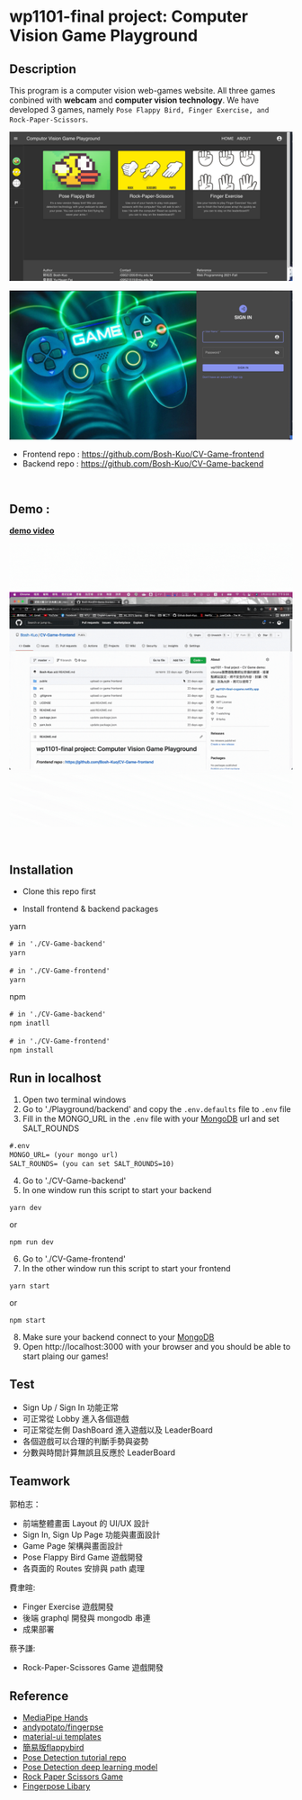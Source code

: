 # wp1101-final project: Computer Vision Game Playground
## Description
This program is a computer vision web-games website. All three games conbined with **webcam** and **computer vision technology**. We have developed 3 games, namely `Pose Flappy Bird, Finger Exercise, and Rock-Paper-Scissors`.

![Loby](./pic/Loby.png)

![SignIn](./pic/SignIn.png)

- Frontend repo : https://github.com/Bosh-Kuo/CV-Game-frontend  
- Backend repo : https://github.com/Bosh-Kuo/CV-Game-backend

<br>

## **Demo** : 

**[demo video](https://youtu.be/nbhNhcm_cP8)**

![demo](./pic/instruction.gif)


<br>


## Installation

- Clone this repo first

- Install frontend & backend packages

yarn

```shell
# in './CV-Game-backend'
yarn

# in './CV-Game-frontend'
yarn
```

npm

```shell
# in './CV-Game-backend'
npm inatll

# in './CV-Game-frontend'
npm install
```

## Run in localhost

1. Open two terminal windows
2. Go to './Playground/backend' and copy the `.env.defaults` file to `.env` file
3. Fill in the MONGO_URL in the `.env` file with your [MongoDB](https://www.mongodb.com) url and set SALT_ROUNDS

```
#.env
MONGO_URL= (your mongo url)
SALT_ROUNDS= (you can set SALT_ROUNDS=10)
```

4. Go to './CV-Game-backend'
5. In one window run this script to start your backend

```
yarn dev
```

or

```
npm run dev
```
6. Go to './CV-Game-frontend'
7. In the other window run this script to start your frontend

```
yarn start
```

or

```
npm start
```

8. Make sure your backend connect to your [MongoDB](https://www.mongodb.com)
9. Open http://localhost:3000 with your browser and you should be able to start plaing our games!

## Test

- Sign Up / Sign In 功能正常
- 可正常從 Lobby 進入各個遊戲
- 可正常從左側 DashBoard 進入遊戲以及 LeaderBoard
- 各個遊戲可以合理的判斷手勢與姿勢
- 分數與時間計算無誤且反應於 LeaderBoard

## Teamwork

郭柏志：

- 前端整體畫面 Layout 的 UI/UX 設計
- Sign In, Sign Up Page 功能與畫面設計
- Game Page 架構與畫面設計
- Pose Flappy Bird Game 遊戲開發
- 各頁面的 Routes 安排與 path 處理

費聿暄:

- Finger Exercise 遊戲開發
- 後端 graphql 開發與 mongodb 串連
- 成果部署

蔡予謙:

- Rock-Paper-Scissores Game 遊戲開發




## Reference

- [MediaPipe Hands](https://google.github.io/mediapipe/solutions/hands.html)
- [andypotato/fingerpse](https://github.com/andypotato/fingerpose)
- [material-ui templates](https://mui.com/zh/getting-started/templates/)
- [簡易版flappybird](https://github.com/Lucifier129/flappy-bird)
- [Pose Detection tutorial repo](https://github.com/nicknochnack/PosenetRealtime)
- [Pose Detection deep learning model](https://github.com/....../tree/master/pose-detection)
- [Rock Paper Scissors Game](https://github.com/andypotato/rock-paper-scissors)
- [Fingerpose Libary](https://github.com/andypotato/fingerpose)
